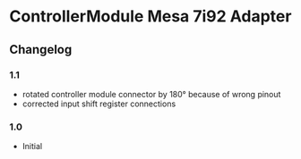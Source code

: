 # ControllerModule Mesa 7i92 Adapter

## Changelog

### 1.1

- rotated controller module connector by 180° because of wrong pinout
- corrected input shift register connections

### 1.0

- Initial
